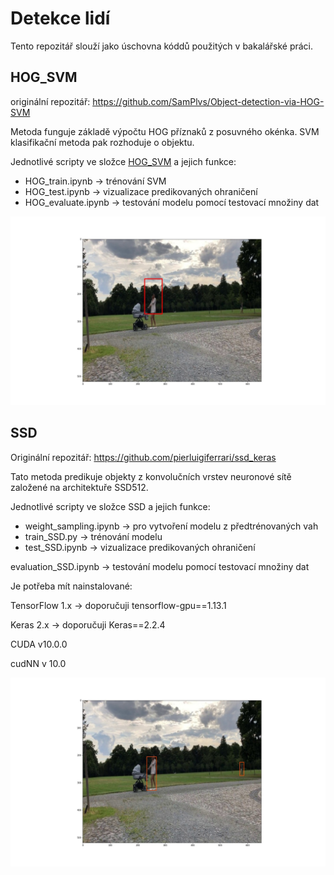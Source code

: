 # Detekce lidí

Tento repozitář slouží jako úschovna kóddů použitých v bakalářské práci.

## HOG_SVM

originální repozitář: https://github.com/SamPlvs/Object-detection-via-HOG-SVM

Metoda funguje základě výpočtu HOG příznaků z posuvného okénka. SVM klasifikační metoda pak rozhoduje o objektu. 

Jednotlivé scripty ve složce [HOG_SVM](HOG_SVM) a jejich funkce:
* HOG_train.ipynb -> trénování SVM
* HOG_test.ipynb -> vizualizace predikovaných ohraničení
* HOG_evaluate.ipynb -> testování modelu pomocí testovací množiny dat

![](HOG_SVM/test_images/test.jpg)

## SSD

Originální repozitář: https://github.com/pierluigiferrari/ssd_keras

Tato metoda predikuje objekty z konvolučních vrstev neuronové sítě založené na architektuře SSD512.

Jednotlivé scripty ve složce SSD a jejich funkce:
* weight_sampling.ipynb -> pro vytvoření modelu z předtrénovaných vah
* train_SSD.py -> trénování modelu
* test_SSD.ipynb -> vizualizace predikovaných ohraničení

evaluation_SSD.ipynb -> testování modelu pomocí testovací množiny dat


Je potřeba mít nainstalované:

TensorFlow 1.x -> doporučuji tensorflow-gpu==1.13.1

Keras 2.x -> doporučuji Keras==2.2.4

CUDA v10.0.0

cudNN v 10.0

![](SSD/test_img/ssd_test.jpg)
 
